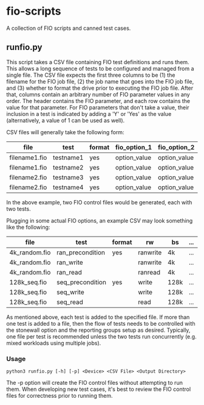 # fio-scripts
A collection of FIO scripts and canned test cases.

## runfio.py
This script takes a CSV file containing FIO test definitions and runs them. This allows a long sequence of tests to be configured and managed from a single file. The CSV file expects the first three columns to be (1) the filename for the FIO job file, (2) the job name that goes into the FIO job file, and (3) whether to format the drive prior to executing the FIO job file. After that, columns contain an arbitrary number of FIO parameter values in any order. The header contains the FIO parameter, and each row contains the value for that parameter. For FIO parameters that don't take a value, their inclusion in a test is indicated by adding a 'Y' or 'Yes' as the value (alternatively, a value of 1 can be used as well).

CSV files will generally take the following form:

| file          | test      | format | fio_option_1 | fio_option_2 | ... | fio_option_n |
| ------------- | --------- | ------ | ------------ | ------------ | --- | ------------ |
| filename1.fio | testname1 | yes    | option_value | option_value | ... | option_value |
| filename1.fio | testname2 | yes    | option_value | option_value | ... | option_value |
| filename2.fio | testname3 | yes    | option_value | option_value | ... | option_value |
| filename2.fio | testname4 | yes    | option_value | option_value | ... | option_value |

In the above example, two FIO control files would be generated, each with two tests.

Plugging in some actual FIO options, an example CSV may look something like the following: 

| file          | test             | format | rw       | bs   | ... | norandommap | time_based | ... |
| ------------- | ---------------- | ------ | -------- | ---- | --- | ----------- | ---------- | --- |
| 4k_random.fio | ran_precondition | yes    | ranwrite | 4k   | ... |             |            | ... |
| 4k_random.fio | ran_write        |        | ranwrite | 4k   | ... | Yes         | Yes        | ... |
| 4k_random.fio | ran_read         |        | ranread  | 4k   | ... | Yes         | Yes        | ... |
| 128k_seq.fio  | seq_precondition | yes    | write    | 128k | ... |             |            | ... |
| 128k_seq.fio  | seq_write        |        | write    | 128k | ... |             | Yes        | ... |
| 128k_seq.fio  | seq_read         |        | read     | 128k | ... |             | Yes        | ... |


As mentioned above, each test is added to the specified file. If more than one test is added to a file, then the flow of tests needs to be controlled with the stonewall option and the reporting groups setup as desired. Typically, one file per test is recommended unless the two tests run concurrently (e.g. mixed workloads using multiple jobs).

### Usage
`python3 runfio.py [-h] [-p] <Device> <CSV File> <Output Directory>`

The -p option will create the FIO control files without attempting to run them. When developing new test cases, it's best to review the FIO control files for correctness prior to running them.




